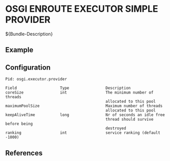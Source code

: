 # OSGI ENROUTE EXECUTOR SIMPLE PROVIDER

${Bundle-Description}

## Example

## Configuration

	Pid: osgi.executor.provider
	
	Field					Type				Description
	coreSize				int					The minimum number of threads 
												allocated to this pool
	maximumPoolSize								Maximum number of threads 
												allocated to this pool
	keepAliveTime			long				Nr of seconds an idle free 
												thread should survive before being 
												destroyed
	ranking					int					service ranking (default -1000)
		
## References

